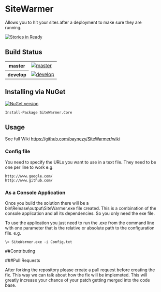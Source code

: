 # SiteWarmer

Allows you to hit your sites after a deployment to make sure they are running.

[![Stories in Ready](https://badge.waffle.io/baynezy/SiteWarmer.svg?label=ready&title=Stories%20in%20Ready)](http://waffle.io/baynezy/SiteWarmer)

## Build Status

<table>
    <tr>
        <th>master</th>
		<td><a href="https://ci.appveyor.com/project/baynezy/sitewarmer"><img src="https://ci.appveyor.com/api/projects/status/y46qd4btxsnklicp/branch/master?svg=true" alt="master" title="master" /></a></td>
    </tr>
    <tr>
        <th>develop</th>
		<td><a href="https://ci.appveyor.com/project/baynezy/sitewarmer"><img src="https://ci.appveyor.com/api/projects/status/y46qd4btxsnklicp/branch/develop?svg=true" alt="develop" title="develop" /></a></td>
    </tr>
</table>

## Installing via NuGet

[![NuGet version](https://badge.fury.io/nu/SiteWarmer.Core.svg)](http://badge.fury.io/nu/SiteWarmer.Core)

    Install-Package SiteWarmer.Core

## Usage

See full Wiki https://github.com/baynezy/SiteWarmer/wiki

### Config file

You need to specify the URLs you want to use in a text file. They need to be one per line to work
e.g.

    http://www.google.com/
    http://www.github.com/

### As a Console Application

Once you build the solution there will be a bin\Release\output\SiteWarmer.exe file created. This is a combination of the console application and all its dependencies. So you only need the exe file.

To use the application you just need to run the .exe from the command line with one parameter that is the relative or absolute path to the configuration file.
e.g.

    \> SiteWarmer.exe -i Config.txt
	
##Contributing

###Pull Requests

After forking the repository please create a pull request before creating the fix. This way we can talk about how the fix will be implemeted. This will greatly increase your chance of your patch getting merged into the code base.
